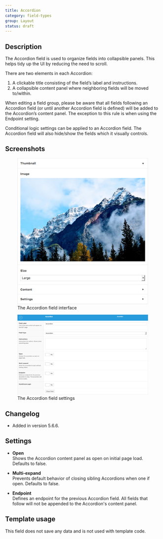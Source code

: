 ```yaml
---
title: Accordion
category: field-types
group: Layout
status: draft
---
```


## Description
The Accordion field is used to organize fields into collapsible panels. This helps tidy up the UI by reducing the need to scroll.

There are two elements in each Accordion:
1. A clickable title consisting of the field’s label and instructions.
2. A collapsible content panel where neighboring fields will be moved to/within.

When editing a field group, please be aware that all fields following an Accordion field (or until another Accordion field is defined) will be added to the Accordion’s content panel. The exception to this rule is when using the Endpoint setting.

Conditional logic settings can be applied to an Accordion field. The Accordion field will also hide/show the fields which it visually controls.

## Screenshots
<div class="gallery">
	<figure>
		<a href="https://raw.githubusercontent.com/AdvancedCustomFields/docs/master/assets/acf-accordion-field-interface.jpg">
			<img src="https://raw.githubusercontent.com/AdvancedCustomFields/docs/master/assets/acf-accordion-field-interface.jpg" alt="Accordion field that displays an image and content within" />
		</a>
		<figcaption>The Accordion field interface</figcaption>
	</figure>
	<figure>
		<a href="https://raw.githubusercontent.com/AdvancedCustomFields/docs/master/assets/acf-accordion-field-settings.png">
			<img src="https://raw.githubusercontent.com/AdvancedCustomFields/docs/master/assets/acf-accordion-field-settings.png" alt="List of settings shown when creating an Accordion field" />
		</a>
		<figcaption>The Accordion field settings</figcaption>
	</figure>
</div>

## Changelog
- Added in version 5.6.6.

## Settings
- **Open**  
  Shows the Accordion content panel as open on initial page load. Defaults to false.
  
- **Multi-expand**  
  Prevents default behavior of closing sibling Accordions when one if open. Defaults to false.
  
- **Endpoint**  
  Defines an endpoint for the previous Accordion field. All fields that follow will not be appended to the Accordion's content panel.

## Template usage
This field does not save any data and is not used with template code.
